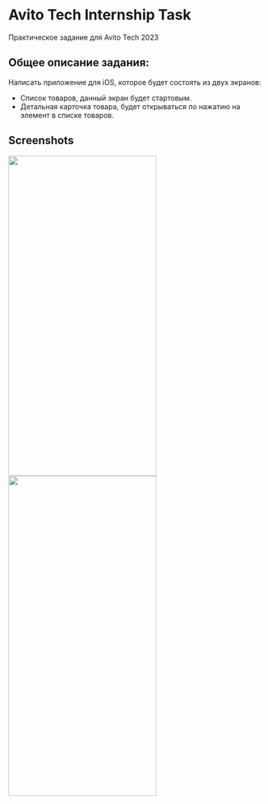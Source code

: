 # Avito Tech Internship Task
Практическое задание для Avito Tech 2023

## Общее описание задания:
Написать приложение для iOS, которое будет состоять из двух экранов: 
- Список товаров, данный экран будет стартовым.
- Детальная карточка товара, будет открываться по нажатию на элемент в списке товаров.

## Screenshots
<img src="https://github.com/BochkovaMila/AvitoTechInternshipTask/assets/89965101/09767959-137f-45b0-a9b1-c0b989eceab7" width="292.5" height="633"> <img src="https://github.com/BochkovaMila/AvitoTechInternshipTask/assets/89965101/ddb32dd1-e4c6-4849-b113-9086a4b78db1" width="292.5" height="633">

